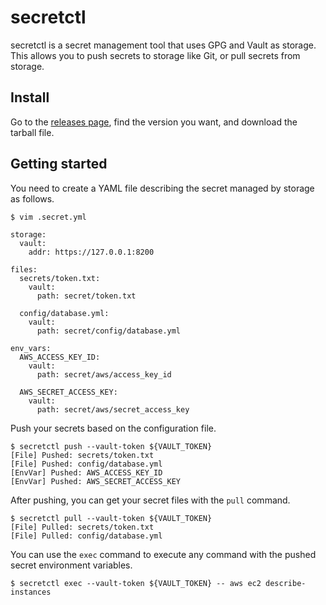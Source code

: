 # secretctl

secretctl is a secret management tool that uses GPG and Vault as storage. This allows you to push secrets to storage like Git, or pull secrets from storage.

## Install

Go to the [releases page](https://github.com/summerwind/secretctl/releases), find the version you want, and download the tarball file.

## Getting started

You need to create a YAML file describing the secret managed by storage as follows.

```
$ vim .secret.yml
```
```
storage:
  vault:
    addr: https://127.0.0.1:8200

files:
  secrets/token.txt:
    vault:
      path: secret/token.txt

  config/database.yml:
    vault:
      path: secret/config/database.yml

env_vars:
  AWS_ACCESS_KEY_ID:
    vault:
      path: secret/aws/access_key_id

  AWS_SECRET_ACCESS_KEY:
    vault:
      path: secret/aws/secret_access_key
```

Push your secrets based on the configuration file.

```
$ secretctl push --vault-token ${VAULT_TOKEN}
[File] Pushed: secrets/token.txt
[File] Pushed: config/database.yml
[EnvVar] Pushed: AWS_ACCESS_KEY_ID
[EnvVar] Pushed: AWS_SECRET_ACCESS_KEY
```

After pushing, you can get your secret files with the `pull` command.

```
$ secretctl pull --vault-token ${VAULT_TOKEN}
[File] Pulled: secrets/token.txt
[File] Pulled: config/database.yml
```

You can use the `exec` command to execute any command with the pushed secret environment variables.

```
$ secretctl exec --vault-token ${VAULT_TOKEN} -- aws ec2 describe-instances
```

